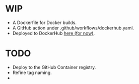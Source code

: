 # WIP
- A Dockerfile for Docker builds.
- A GitHub action under .github/workflows/dockerhub.yaml.
- Deployed to DockerHub [here (for now)](https://hub.docker.com/r/sessaid/whistle/tags).

# TODO

- Deploy to the GitHub Container registry.
- Refine tag naming.
- 